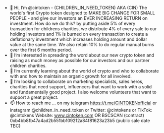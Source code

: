 - 👋 Hi, I’m @cintoken - (CHILDREN_IN_NEED_TOKEN) AKA (CIN)
The world's first Crypto token designed to MAKE BIG CHANGE FOR SMALL PEOPLE - and give our investors an EVER INCREASING RETURN on investment. How do we do this? by putting aside 5% of every transaction for childrens charities, we distribute 4% of every sale to our holding investors and 1% is burned on every transaction to create a deflationary investment which increases holding amount and dollar value at the same time. We also retain 10% to do regular manual burns over the first 6 months period. 
- 👀 I’m interested in spreading the word about our new crypto token and raising as much money as possible for our investors and our partner children charities. 
- 🌱 I’m currently learning about the world of crypto and who to collaborate with and how to maintain an organic growth for all involved.
- 💞️ I’m looking to collaborate on marketing specialists, sales heros, charities that need support, influencers that want to work with a solid and fundamentally good project. I also welcome volunteers that want to support a great project.
- 📫 How to reach me ... on my telegram https://t.me/CINTOKENofficial or instagram @children_in_need_token or Twitter: @cintokens or TikTok: @cintokens Website: www.cintoken.com OR BSCSCAN (contract) 0xb4bb8fb47a4ad2b551bb109212a84f81623a23b5 (public sale date TBC)

<!---
cintoken/cintoken is a ✨ special ✨ repository because its `README.md` (this file) appears on your GitHub profile.
You can click the Preview link to take a look at your changes.
--->
